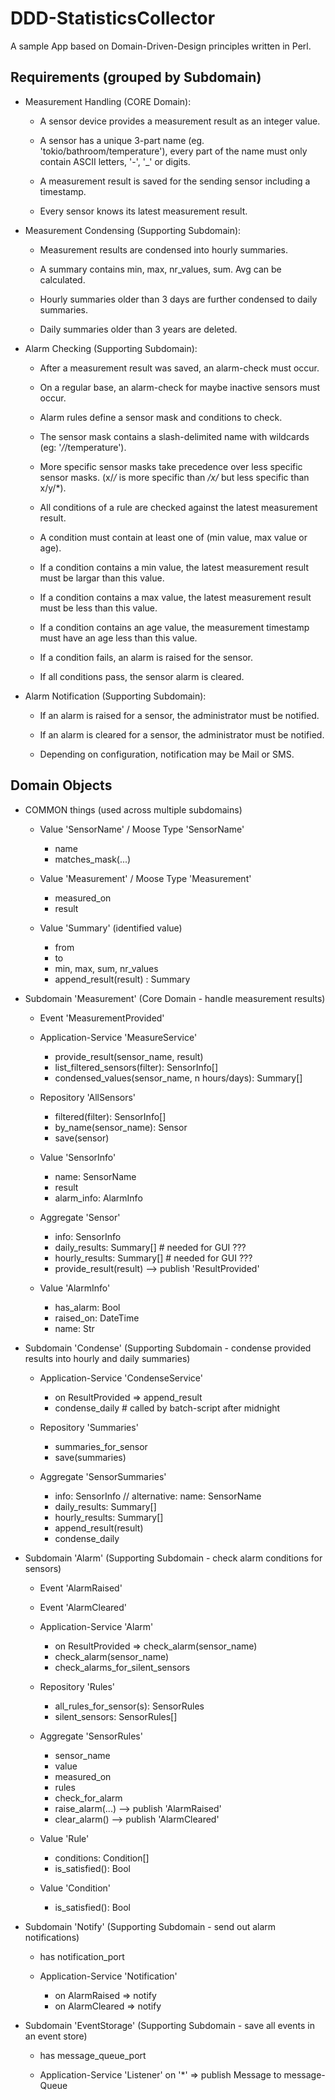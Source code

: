 DDD-StatisticsCollector
=======================

A sample App based on Domain-Driven-Design principles written in Perl.


Requirements (grouped by Subdomain)
-----------------------------------

* Measurement Handling (CORE Domain):

    * A sensor device provides a measurement result as an integer value.

    * A sensor has a unique 3-part name (eg. 'tokio/bathroom/temperature'),
  every part of the name must only contain ASCII letters, '-', '_' or digits.

    * A measurement result is saved for the sending sensor including a timestamp.

    * Every sensor knows its latest measurement result.


* Measurement Condensing (Supporting Subdomain):

    * Measurement results are condensed into hourly summaries.

    * A summary contains min, max, nr_values, sum. Avg can be calculated.

    * Hourly summaries older than 3 days are further condensed to daily summaries.

    * Daily summaries older than 3 years are deleted.


* Alarm Checking (Supporting Subdomain):

    * After a measurement result was saved, an alarm-check must occur.
  
    * On a regular base, an alarm-check for maybe inactive sensors must occur.

    * Alarm rules define a sensor mask and conditions to check.

    * The sensor mask contains a slash-delimited name with wildcards
      (eg: '*/*/temperature').

    * More specific sensor masks take precedence over less specific sensor masks.
      (x/*/* is more specific than */x/* but less specific than x/y/*).

    * All conditions of a rule are checked against the latest measurement result.
  
    * A condition must contain at least one of (min value, max value or age).

    * If a condition contains a min value, the latest measurement result
      must be largar than this value.

    * If a condition contains a max value, the latest measurement result
      must be less than this value.

    * If a condition contains an age value, the measurement timestamp
      must have an age less than this value.

    * If a condition fails, an alarm is raised for the sensor.

    * If all conditions pass, the sensor alarm is cleared.


* Alarm Notification (Supporting Subdomain):

    * If an alarm is raised for a sensor, the administrator must be notified.

    * If an alarm is cleared for a sensor, the administrator must be notified.

    * Depending on configuration, notification may be Mail or SMS.


Domain Objects
--------------

* COMMON things (used across multiple subdomains)

    * Value 'SensorName' / Moose Type 'SensorName'
        + name
        + matches_mask(...)

    * Value 'Measurement' / Moose Type 'Measurement'
        + measured_on
        + result

    * Value 'Summary' (identified value)
        + from
        + to
        + min, max, sum, nr_values
        + append_result(result) : Summary


* Subdomain 'Measurement' (Core Domain - handle measurement results)

    * Event 'MeasurementProvided'

    * Application-Service 'MeasureService'
        + provide_result(sensor_name, result)
        + list_filtered_sensors(filter): SensorInfo[]
        + condensed_values(sensor_name, n hours/days): Summary[]

    * Repository 'AllSensors'
        + filtered(filter): SensorInfo[]
        + by_name(sensor_name): Sensor
        + save(sensor)

    * Value 'SensorInfo'
        + name: SensorName
        + result
        + alarm_info: AlarmInfo

    * Aggregate 'Sensor'
        + info: SensorInfo
        + daily_results: Summary[]  # needed for GUI ???
        + hourly_results: Summary[] # needed for GUI ???
        + provide_result(result) --> publish 'ResultProvided'

    * Value 'AlarmInfo'
        + has_alarm: Bool
        + raised_on: DateTime
        + name: Str


* Subdomain 'Condense' (Supporting Subdomain - condense provided results into hourly and daily summaries)

    * Application-Service 'CondenseService'
        + on ResultProvided => append_result
        + condense_daily        # called by batch-script after midnight

    * Repository 'Summaries'
        + summaries_for_sensor
        + save(summaries)

    * Aggregate 'SensorSummaries'
        + info: SensorInfo // alternative: name: SensorName
        + daily_results: Summary[]
        + hourly_results: Summary[]
        + append_result(result)
        + condense_daily



* Subdomain 'Alarm' (Supporting Subdomain - check alarm conditions for sensors)

    * Event 'AlarmRaised'
    
    * Event 'AlarmCleared'

    * Application-Service 'Alarm'
        + on ResultProvided => check_alarm(sensor_name)
        + check_alarm(sensor_name)
        + check_alarms_for_silent_sensors

    * Repository 'Rules'
        + all_rules_for_sensor(s): SensorRules
        + silent_sensors: SensorRules[]

    * Aggregate 'SensorRules'
        + sensor_name
        + value
        + measured_on
        + rules
        + check_for_alarm
        - raise_alarm(...)       --> publish 'AlarmRaised'
        - clear_alarm()          --> publish 'AlarmCleared'

    * Value 'Rule'
        + conditions: Condition[]
        + is_satisfied(): Bool

    * Value 'Condition'
        + is_satisfied(): Bool


* Subdomain 'Notify' (Supporting Subdomain - send out alarm notifications)

    * has notification_port

    * Application-Service 'Notification'
        + on AlarmRaised => notify
        + on AlarmCleared => notify


* Subdomain 'EventStorage' (Supporting Subdomain - save all events in an event store)

    * has message_queue_port

    * Application-Service 'Listener'
        on '*' => publish Message to message-Queue

